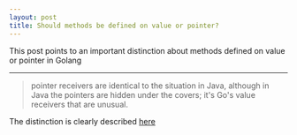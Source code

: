 ```yaml
---
layout: post
title: Should methods be defined on value or pointer?
---
```


This post points to an important distinction about methods defined on value or pointer in Golang

-----

> pointer receivers are identical to the situation in Java, although in Java the pointers are hidden under the covers; it's Go's value receivers that are unusual.

The distinction is clearly described [here](https://golang.org/doc/faq#methods_on_values_or_pointers)